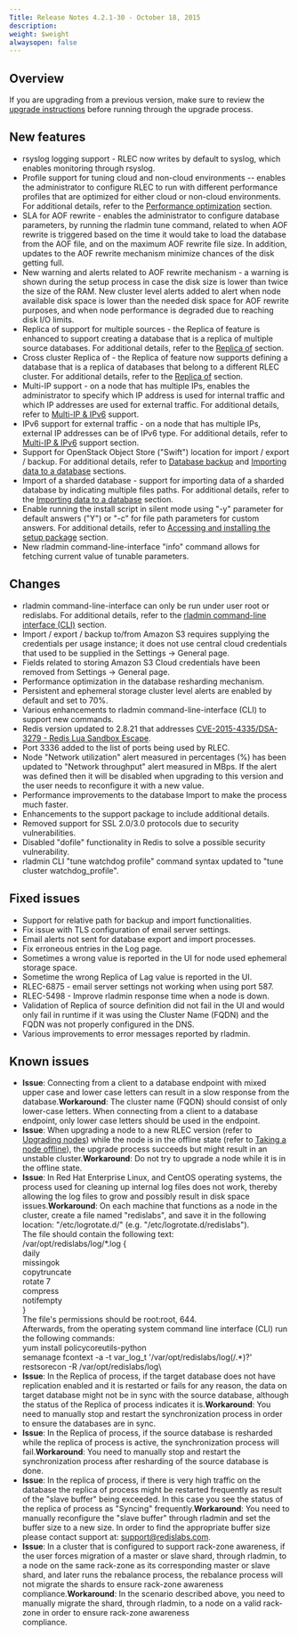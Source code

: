 ```yaml
---
Title: Release Notes 4.2.1-30 - October 18, 2015
description: 
weight: $weight
alwaysopen: false
---
```

## Overview

If you are upgrading from a previous version, make sure to review the
[upgrade
instructions](/redis-enterprise-documentation/installing-and-upgrading/upgrading)
before running through the upgrade process.

## New features

-   rsyslog logging support - RLEC now writes by default to syslog,
    which enables monitoring through rsyslog.
-   Profile support for tuning cloud and non-cloud environments --
    enables the administrator to configure RLEC to run with different
    performance profiles that are optimized for either cloud or
    non-cloud environments. For additional details, refer to the
    [Performance
    optimization](/redis-enterprise-documentation/cluster-administration/best-practices/performance-optimization)
    section.
-   SLA for AOF rewrite - enables the administrator to configure
    database parameters, by running the rladmin tune command, related to
    when AOF rewrite is triggered based on the time it would take to
    load the database from the AOF file, and on the maximum AOF rewrite
    file size. In addition, updates to the AOF rewrite mechanism
    minimize chances of the disk getting full.
-   New warning and alerts related to AOF rewrite mechanism - a warning
    is shown during the setup process in case the disk size is lower
    than twice the size of the RAM. New cluster level alerts added to
    alert when node available disk space is lower than the needed disk
    space for AOF rewrite purposes, and when node performance is
    degraded due to reaching disk I/O limits.
-   Replica of support for multiple sources - the Replica of feature is
    enhanced to support creating a database that is a replica of
    multiple source databases. For additional details, refer to the
    [Replica
    of](/redis-enterprise-documentation/database-configuration/replica-of)
    section.
-   Cross cluster Replica of - the Replica of feature now supports
    defining a database that is a replica of databases that belong to a
    different RLEC cluster. For additional details, refer to the
    [Replica
    of](/redis-enterprise-documentation/database-configuration/replica-of)
    section.
-   Multi-IP support - on a node that has multiple IPs, enables the
    administrator to specify which IP address is used for internal
    traffic and which IP addresses are used for external traffic. For
    additional details, refer to [Multi-IP &
    IPv6](/redis-enterprise-documentation/cluster-administration/best-practices/multi-ip-ipv6-support)
    support.
-   IPv6 support for external traffic - on a node that has multiple
    IPs, external IP addresses can be of IPv6 type. For additional
    details, refer to [Multi-IP &
    IPv6](/redis-enterprise-documentation/cluster-administration/best-practices/multi-ip-ipv6-support)
    support section.
-   Support for OpenStack Object Store ("Swift") location for import /
    export / backup. For additional details, refer to [Database
    backup](/redis-enterprise-documentation/database-configuration/database-backup)
    and [Importing data to a
    database](/redis-enterprise-documentation/database-configuration/importing-data-to-a-database)
    sections.
-   Import of a sharded database - support for importing data of a
    sharded database by indicating multiple files paths. For additional
    details, refer to the [Importing data to a
    database](/redis-enterprise-documentation/database-configuration/importing-data-to-a-database)
    section.
-   Enable running the install script in silent mode using "-y"
    parameter for default answers ("Y") or "-c" for file path parameters
    for custom answers. For additional details, refer to [Accessing and
    installing the setup
    package](/redis-enterprise-documentation/installing-and-upgrading/accessing-and-installing-the-setup-package)
    section.
-   New rladmin command-line-interface "info" command allows for
    fetching current value of tunable parameters.

## Changes

-   rladmin command-line-interface can only be run under user root or
    redislabs. For additional details, refer to the [rladmin
    command-line
    interface (CLI)](/redis-enterprise-documentation/rladmin-command-line-interface-cli)
    section.
-   Import / export / backup to/from Amazon S3 requires supplying the
    credentials per usage instance; it does not use central cloud
    credentials that used to be supplied in the Settings -\> General
    page.
-   Fields related to storing Amazon S3 Cloud credentials have been
    removed from Settings -\> General page.
-   Performance optimization in the database resharding mechanism.
-   Persistent and ephemeral storage cluster level alerts are enabled by
    default and set to 70%.
-   Various enhancements to rladmin command-line-interface (CLI) to
    support new commands.
-   Redis version updated to 2.8.21 that addresses
    [CVE-2015-4335/DSA-3279 - Redis Lua Sandbox
    Escape](https://groups.google.com/forum/#!msg/redis-db/4Y6OqK8gEyk/Dg-5cejl-eUJ).
-   Port 3336 added to the list of ports being used by RLEC.
-   Node "Network utilization" alert measured in percentages (%) has
    been updated to "Network throughput" alert measured in MBps. If the
    alert was defined then it will be disabled when upgrading to this
    version and the user needs to reconfigure it with a new value.
-   Performance improvements to the database Import to make the process
    much faster.
-   Enhancements to the support package to include additional details.
-   Removed support for SSL 2.0/3.0 protocols due to security
    vulnerabilities.
-   Disabled "dofile" functionality in Redis to solve a possible
    security vulnerability.
-   rladmin CLI "tune watchdog profile" command syntax updated to "tune
    cluster watchdog\_profile".

## Fixed issues

-   Support for relative path for backup and import functionalities.
-   Fix issue with TLS configuration of email server settings.
-   Email alerts not sent for database export and import processes.
-   Fix erroneous entries in the Log page.
-   Sometimes a wrong value is reported in the UI for node used
    ephemeral storage space.
-   Sometime the wrong Replica of Lag value is reported in the UI.
-   RLEC-6875 - email server settings not working when using port 587.
-   RLEC-5498 - Improve rladmin response time when a node is down.
-   Validation of Replica of source definition did not fail in the UI
    and would only fail in runtime if it was using the Cluster Name
    (FQDN) and the FQDN was not properly configured in the DNS.
-   Various improvements to error messages reported by rladmin.

## Known issues

-   **Issue**: Connecting from a client to a database endpoint with
    mixed upper case and lower case letters can result in a slow
    response from the database.**Workaround**: The cluster name (FQDN)
    should consist of only lower-case letters. When connecting from a
    client to a database endpoint, only lower case letters should be
    used in the endpoint.
-   **Issue**: When upgrading a node to a new RLEC version (refer to
    [Upgrading
    nodes](/redis-enterprise-documentation/installing-and-upgrading/upgrading))
    while the node is in the offline state (refer to [Taking a node
    offline](/redis-enterprise-documentation/cluster-administration/removing-a-node)),
    the upgrade process succeeds but might result in an unstable
    cluster.**Workaround**: Do not try to upgrade a node while it is in
    the offline state.
-   **Issue**: In Red Hat Enterprise Linux, and CentOS operating
    systems, the process used for cleaning up internal log files does
    not work, thereby allowing the log files to grow and possibly result
    in disk space issues.**Workaround**: On each machine that functions
    as a node in the cluster, create a file named "redislabs", and save
    it in the following location: "/etc/logrotate.d/" (e.g.
    "/etc/logrotate.d/redislabs").\
    The file should contain the following text:\
    /var/opt/redislabs/log/\*.log {\
    daily\
    missingok\
    copytruncate\
    rotate 7\
    compress\
    notifempty\
    }\
    The file's permissions should be root:root, 644.\
    Afterwards, from the operating system command line interface (CLI)
    run the following commands:\
    yum install policycoreutils-python\
    semanage fcontext -a -t var\_log\_t '/var/opt/redislabs/log(/.\*)?'\
    restsorecon -R /var/opt/redislabs/log\
-   **Issue**: In the Replica of process, if the target database does
    not have replication enabled and it is restarted or fails for any
    reason, the data on target database might not be in sync with the
    source database, although the status of the Replica of process
    indicates it is.**Workaround**: You need to manually stop and
    restart the synchronization process in order to ensure the databases
    are in sync.
-   **Issue**: In the Replica of process, if the source database is
    resharded while the replica of process is active, the
    synchronization process will fail.**Workaround**: You need to
    manually stop and restart the synchronization process after
    resharding of the source database is done.
-   **Issue**: In the replica of process, if there is very high traffic
    on the database the replica of process might be restarted frequently
    as result of the "slave buffer" being exceeded. In this case you see
    the status of the replica of process as "Syncing"
    frequently.**Workaround**: You need to manually reconfigure the
    "slave buffer" through rladmin and set the buffer size to a new
    size. In order to find the appropriate buffer size please contact
    support at: <support@redislabs.com>.
-   **Issue**: In a cluster that is configured to support rack-zone
    awareness, if the user forces migration of a master or slave shard,
    through rladmin, to a node on the same rack-zone as its
    corresponding master or slave shard, and later runs the rebalance
    process, the rebalance process will not migrate the shards to ensure
    rack-zone awareness compliance.**Workaround**: In the scenario
    described above, you need to manually migrate the shard, through
    rladmin, to a node on a valid rack-zone in order to ensure rack-zone
    awareness\
    compliance.
